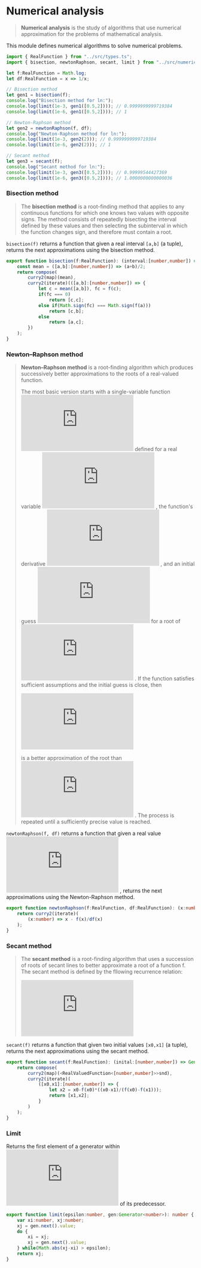 
# Numerical analysis
> **Numerical analysis** is the study of algorithms that use numerical
> approximation for the problems of mathematical analysis.

This module defines numerical algorithms to solve numerical problems.
```typescript
import { RealFunction } from "../src/types.ts";
import { bisection, newtonRaphson, secant, limit } from "../src/numerical_analysis.ts";

let f:RealFunction = Math.log;
let df:RealFunction = x => 1/x;

// Bisection method
let gen1 = bisection(f);
console.log("Bisection method for ln:");
console.log(limit(1e-3, gen1([0.5,2]))); // 0.9999999999719384
console.log(limit(1e-6, gen1([0.5,2]))); // 1

// Newton-Raphson method
let gen2 = newtonRaphson(f, df);
console.log("Newton-Raphson method for ln:");
console.log(limit(1e-3, gen2(2))); // 0.9999999999719384
console.log(limit(1e-6, gen2(2))); // 1

// Secant method
let gen3 = secant(f);
console.log("Secant method for ln:");
console.log(limit(1e-3, gen3([0.5,2]))); // 0.99999544427369
console.log(limit(1e-6, gen3([0.5,2]))); // 1.0000000000000036
```

### Bisection method
> The **bisection method** is a root-finding method that applies to any
> continuous functions for which one knows two values with opposite signs.
> The method consists of repeatedly bisecting the interval defined by these
> values and then selecting the subinterval in which the function changes
> sign, and therefore must contain a root.

`bisection(f)` returns a function that given a real interval `[a,b]` (a
tuple), returns the next approximations using the bisection method.
```typescript
export function bisection(f:RealFunction): (interval:[number,number]) => Generator<number> {
    const mean = ([a,b]:[number,number]) => (a+b)/2;
    return compose(
        curry2(map)(mean),
        curry2(iterate)(([a,b]:[number,number]) => {
            let c = mean([a,b]), fc = f(c);
            if(fc === 0)
                return [c,c];
            else if(Math.sign(fc) === Math.sign(f(a)))
                return [c,b];
            else
                return [a,c];
        })
    );
}
```

### Newton–Raphson method
> **Newton–Raphson method** is a root-finding algorithm which produces
> successively better approximations to the roots of a real-valued function.
> 
> The most basic version starts with a single-variable function ![$f$](http://latex.codecogs.com/png.latex?f)  defined
> for a real variable ![$x$](http://latex.codecogs.com/png.latex?x) , the function's derivative ![$f'$](http://latex.codecogs.com/png.latex?f') , and an initial
> guess ![$x_0$](http://latex.codecogs.com/png.latex?x_0)  for a root of ![$f$](http://latex.codecogs.com/png.latex?f) . If the function satisfies sufficient
> assumptions and the initial guess is close, then
> 
> ![$x_{n+1} = x_n - \frac{f(x_n)}{f'(x_n)}$](http://latex.codecogs.com/png.latex?x_%7Bn%2B1%7D%20%3D%20x_n%20-%20%5Cfrac%7Bf(x_n)%7D%7Bf'(x_n)%7D) 
> 
> is a better approximation of the root than ![$x_n$](http://latex.codecogs.com/png.latex?x_n) . The process is repeated
> until a sufficiently precise value is reached.

`newtonRaphson(f, df)` returns a function that given a real value ![$x_i$](http://latex.codecogs.com/png.latex?x_i) ,
returns the next approximations using the Newton-Raphson method.
```typescript
export function newtonRaphson(f:RealFunction, df:RealFunction): (x:number) => Generator<number> {
    return curry2(iterate)(
        (x:number) => x - f(x)/df(x)
    );
}
```

### Secant method
> The **secant method** is a root-finding algorithm that uses a succession of
> roots of secant lines to better approximate a root of a function f. The
> secant method is defined by the fllowing recurrence relation:
> 
> ![$x_{n}=x_{n-1}-f(x_{n-1}){\frac {x_{n-1}-x_{n-2}}{f(x_{n-1})-f(x_{n-2})}}$](http://latex.codecogs.com/png.latex?x_%7Bn%7D%3Dx_%7Bn-1%7D-f(x_%7Bn-1%7D)%7B%5Cfrac%20%7Bx_%7Bn-1%7D-x_%7Bn-2%7D%7D%7Bf(x_%7Bn-1%7D)-f(x_%7Bn-2%7D)%7D%7D) 

`secant(f)` returns a function that given two initial values `[x0,x1]` (a
tuple), returns the next approximations using the secant method.
```typescript
export function secant(f:RealFunction): (inital:[number,number]) => Generator<number> {
    return compose(
        curry2(map)(<RealValuedFunction<[number,number]>>snd),
        curry2(iterate)(
            ([x0,x1]:[number,number]) => {
                let x2 = x0-f(x0)*((x0-x1)/(f(x0)-f(x1)));
                return [x1,x2];
            }
        )
    );
}
```

### Limit
Returns the first element of a generator within ![$\varepsilon$](http://latex.codecogs.com/png.latex?%5Cvarepsilon)  of its
predecessor.
```typescript
export function limit(epsilon:number, gen:Generator<number>): number {
    var xi:number, xj:number;
    xj = gen.next().value;
    do {
        xi = xj;
        xj = gen.next().value;
    } while(Math.abs(xj-xi) > epsilon);
    return xj;
}
```
